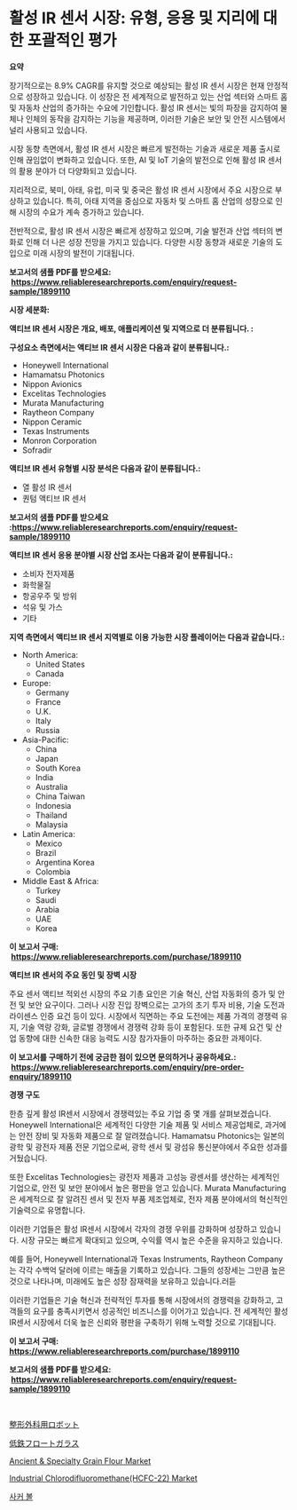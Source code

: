 <p><h1>활성 IR 센서 시장: 유형, 응용 및 지리에 대한 포괄적인 평가</h1></p><p><strong>요약</strong></p>
<p><p>장기적으로는 8.9% CAGR를 유지할 것으로 예상되는 활성 IR 센서 시장은 현재 안정적으로 성장하고 있습니다. 이 성장은 전 세계적으로 발전하고 있는 산업 섹터와 스마트 홈 및 자동차 산업의 증가하는 수요에 기인합니다. 활성 IR 센서는 빛의 파장을 감지하여 물체나 인체의 동작을 감지하는 기능을 제공하며, 이러한 기술은 보안 및 안전 시스템에서 널리 사용되고 있습니다.</p><p>시장 동향 측면에서, 활성 IR 센서 시장은 빠르게 발전하는 기술과 새로운 제품 출시로 인해 끊임없이 변화하고 있습니다. 또한, AI 및 IoT 기술의 발전으로 인해 활성 IR 센서의 활용 분야가 더 다양화되고 있습니다.</p><p>지리적으로, 북미, 아태, 유럽, 미국 및 중국은 활성 IR 센서 시장에서 주요 시장으로 부상하고 있습니다. 특히, 아태 지역을 중심으로 자동차 및 스마트 홈 산업의 성장으로 인해 시장의 수요가 계속 증가하고 있습니다.</p><p>전반적으로, 활성 IR 센서 시장은 빠르게 성장하고 있으며, 기술 발전과 산업 섹터의 변화로 인해 더 나은 성장 전망을 가지고 있습니다. 다양한 시장 동향과 새로운 기술의 도입으로 미래 시장의 발전이 기대됩니다.</p></p>
<p><strong>보고서의 샘플 PDF를 받으세요: &nbsp;<a href="https://www.reliableresearchreports.com/enquiry/request-sample/1899110">https://www.reliableresearchreports.com/enquiry/request-sample/1899110</a></strong></p>
<p><strong>시장 세분화:</strong></p>
<p><strong> 액티브 IR 센서 시장은 개요, 배포, 애플리케이션 및 지역으로 더 분류됩니다. :</strong></p>
<p><strong>구성요소 측면에서는 액티브 IR 센서 시장은 다음과 같이 분류됩니다.:</strong></p>
<p><ul><li>Honeywell International</li><li>Hamamatsu Photonics</li><li>Nippon Avionics</li><li>Excelitas Technologies</li><li>Murata Manufacturing</li><li>Raytheon Company</li><li>Nippon Ceramic</li><li>Texas Instruments</li><li>Monron Corporation</li><li>Sofradir</li></ul></p>
<p><strong> 액티브 IR 센서 유형별 시장 분석은 다음과 같이 분류됩니다.:</strong></p>
<p><ul><li>열 활성 IR 센서</li><li>퀀텀 액티브 IR 센서</li></ul></p>
<p><strong>보고서의 샘플 PDF를 받으세요 :<a href="https://www.reliableresearchreports.com/enquiry/request-sample/1899110">https://www.reliableresearchreports.com/enquiry/request-sample/1899110</a></strong></p>
<p><strong> 액티브 IR 센서 응용 분야별 시장 산업 조사는 다음과 같이 분류됩니다.:</strong></p>
<p><ul><li>소비자 전자제품</li><li>화학물질</li><li>항공우주 및 방위</li><li>석유 및 가스</li><li>기타</li></ul></p>
<p><strong>지역 측면에서 액티브 IR 센서 지역별로 이용 가능한 시장 플레이어는 다음과 같습니다.:</strong></p>
<p><ul>
    <li>
        North America:
        <ul>
            <li>United States</li>
            <li>Canada</li>
        </ul>
    </li>
    <li>
        Europe:
        <ul>
            <li>Germany</li>
            <li>France</li>
            <li>U.K.</li>
            <li>Italy</li>
            <li>Russia</li>
        </ul>
    </li>
    <li>
        Asia-Pacific:
        <ul>
            <li>China</li>
            <li>Japan</li>
            <li>South Korea</li>
            <li>India</li>
            <li>Australia</li>
            <li>China Taiwan</li>
            <li>Indonesia</li>
            <li>Thailand</li>
            <li>Malaysia</li>
        </ul>
    </li>
    <li>
        Latin America:
        <ul>
            <li>Mexico</li>
            <li>Brazil</li>
            <li>Argentina Korea</li>
            <li>Colombia</li>
        </ul>
    </li>
    <li>
        Middle East & Africa:
        <ul>
            <li>Turkey</li>
            <li>Saudi</li>
            <li>Arabia</li>
            <li>UAE</li>
            <li>Korea</li>
        </ul>
    </li>
    </ul></p>
<p><strong>이 보고서 구매: &nbsp;<a href="https://www.reliableresearchreports.com/purchase/1899110">https://www.reliableresearchreports.com/purchase/1899110</a></strong></p>
<p><strong>액티브 IR 센서의 주요 동인 및 장벽 시장</strong></p>
<p><p>주요 센서 액티브 적외선 시장의 주요 기총 요인은 기술 혁신, 산업 자동화의 증가 및 안전 및 보안 요구이다. 그러나 시장 진입 장벽으로는 고가의 초기 투자 비용, 기술 도전과 라이센스 인증 요건 등이 있다. 시장에서 직면하는 주요 도전에는 제품 가격의 경쟁력 유지, 기술 역량 강화, 글로벌 경쟁에서 경쟁력 강화 등이 포함된다. 또한 규제 요건 및 산업 동향에 대한 신속한 대응 능력도 시장 참가자들이 마주하는 중요한 과제이다.</p></p>
<p><strong>이 보고서를 구매하기 전에 궁금한 점이 있으면 문의하거나 공유하세요.: &nbsp;<a href="https://www.reliableresearchreports.com/enquiry/pre-order-enquiry/1899110">https://www.reliableresearchreports.com/enquiry/pre-order-enquiry/1899110</a></strong></p>
<p><strong>경쟁 구도</strong></p>
<p><p>한층 깊게 활성 IR센서 시장에서 경쟁력있는 주요 기업 중 몇 개를 살펴보겠습니다. Honeywell International은 세계적인 다양한 기술 제품 및 서비스 제공업체로, 과거에는 안전 장비 및 자동화 제품으로 잘 알려졌습니다. Hamamatsu Photonics는 일본의 광학 및 광전자 제품 전문 기업으로써, 광학 센서 및 광섬유 통신분야에서 주요한 성과를 거뒀습니다.</p><p>또한 Excelitas Technologies는 광전자 제품과 고성능 광센서를 생산하는 세계적인 기업으로, 안전 및 보안 분야에서 높은 평판을 얻고 있습니다. Murata Manufacturing은 세계적으로 잘 알려진 센서 및 전자 부품 제조업체로, 전자 제품 분야에서의 혁신적인 기술력으로 유명합니다.</p><p>이러한 기업들은 활성 IR센서 시장에서 각자의 경쟁 우위를 강화하며 성장하고 있습니다. 시장 규모는 빠르게 확대되고 있으며, 수익률 역시 높은 수준을 유지하고 있습니다.</p><p>예를 들어, Honeywell International과 Texas Instruments, Raytheon Company는 각각 수백억 달러에 이르는 매출을 기록하고 있습니다. 그들의 성장세는 그만큼 높은 것으로 나타나며, 미래에도 높은 성장 잠재력을 보유하고 있습니다.러듣</p><p>이러한 기업들은 기술 혁신과 전략적인 투자를 통해 시장에서의 경쟁력을 강화하고, 고객들의 요구를 충족시키면서 성공적인 비즈니스를 이어가고 있습니다. 전 세계적인 활성 IR센서 시장에서 더욱 높은 신뢰와 평판을 구축하기 위해 노력할 것으로 기대됩니다.</p></p>
<p><strong>이 보고서 구매: &nbsp; <a href="https://www.reliableresearchreports.com/purchase/1899110">https://www.reliableresearchreports.com/purchase/1899110</a></strong></p>
<p><strong>보고서의 샘플 PDF를 받으세요: &nbsp;<a href="https://www.reliableresearchreports.com/enquiry/request-sample/1899110">https://www.reliableresearchreports.com/enquiry/request-sample/1899110</a></strong><strong></strong></p>
<p>&nbsp;</p>
<p><p><a href="https://github.com/oafhukehf4709715/Market-Research-Report-List-1/blob/main/61148331924.md">整形外科用ロボット</a></p><p><a href="https://github.com/dzy793153605/Market-Research-Report-List-1/blob/main/63804881925.md">低鉄フロートガラス</a></p><p><a href="https://view.publitas.com/reportprime-1/ancient-specialty-grain-flour-market-research-report-unlocks-analysis-on-the-market-financial-status-market-size-and-market-revenue-upto-2031/">Ancient & Specialty Grain Flour Market</a></p><p><a href="https://github.com/WillieWoodard/Market-Research-Report-List-4/blob/main/industrial-chlorodifluoromethanehcfc-22-market.md">Industrial Chlorodifluoromethane(HCFC-22) Market</a></p><p><a href="https://medium.com/@moulafa/%EC%B6%95%EA%B5%AC%EA%B3%B5-%EC%8B%9C%EC%9E%A5-%EC%A1%B0%EC%82%AC-%EB%B3%B4%EA%B3%A0%EC%84%9C-%EC%97%AD%EC%82%AC-%EB%B0%8F-2024%EB%85%84%EB%B6%80%ED%84%B0-2031%EB%85%84%EA%B9%8C%EC%A7%80%EC%9D%98-%EC%98%88%EC%B8%A1-d05c9894198a">사커 볼</a></p></p>